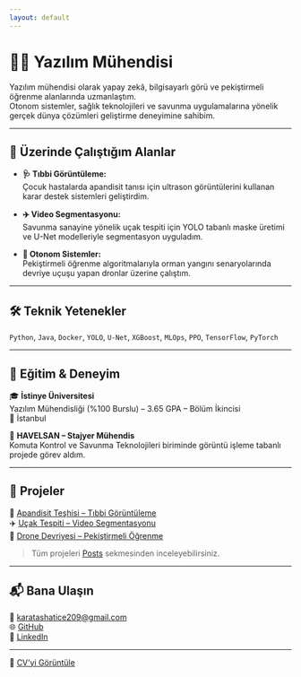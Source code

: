 ```yaml
---
layout: default
---
```


# 👩‍💻 Yazılım Mühendisi

Yazılım mühendisi olarak yapay zekâ, bilgisayarlı görü ve pekiştirmeli öğrenme alanlarında uzmanlaştım.  
Otonom sistemler, sağlık teknolojileri ve savunma uygulamalarına yönelik gerçek dünya çözümleri geliştirme deneyimine sahibim.

---

## 🚀 Üzerinde Çalıştığım Alanlar

- **🩺 Tıbbi Görüntüleme:**  
  Çocuk hastalarda apandisit tanısı için ultrason görüntülerini kullanan karar destek sistemleri geliştirdim.

- **✈️ Video Segmentasyonu:**  
  Savunma sanayine yönelik uçak tespiti için YOLO tabanlı maske üretimi ve U-Net modelleriyle segmentasyon uyguladım.

- **🚁 Otonom Sistemler:**  
  Pekiştirmeli öğrenme algoritmalarıyla orman yangını senaryolarında devriye uçuşu yapan dronlar üzerine çalıştım.

---

## 🛠️ Teknik Yetenekler

`Python`, `Java`, `Docker`, `YOLO`, `U-Net`, `XGBoost`, `MLOps`, `PPO`, `TensorFlow`, `PyTorch`

---

## 🧠 Eğitim & Deneyim

🎓 **İstinye Üniversitesi**  
Yazılım Mühendisliği (%100 Burslu) – 3.65 GPA – Bölüm İkincisi  
📍 İstanbul

🏢 **HAVELSAN – Stajyer Mühendis**  
Komuta Kontrol ve Savunma Teknolojileri biriminde görüntü işleme tabanlı projede görev aldım.

---

## 📁 Projeler

🧬 [Apandisit Teşhisi – Tıbbi Görüntüleme](https://haticekaratas.github.io/_posts/2025-10-07-appendicitis)  
✈️ [Uçak Tespiti – Video Segmentasyonu](https://haticekaratas.github.io/_posts/2025-10-07-aircraft)  
🌲 [Drone Devriyesi – Pekiştirmeli Öğrenme](https://haticekaratas.github.io/_posts/2025-10-07-drone)


> Tüm projeleri [Posts](./posts) sekmesinden inceleyebilirsiniz.

---

## 📬 Bana Ulaşın

📧 [karatashatice209@gmail.com](mailto:karatashatice209@gmail.com)  
🌐 [GitHub](https://github.com/Hat13K)  
🔗 [LinkedIn](https://www.linkedin.com/in/haticekaratas13)

---

🧾 [CV’yi Görüntüle](/assets/cv/Hatice_Karatas_CV.pdf)
